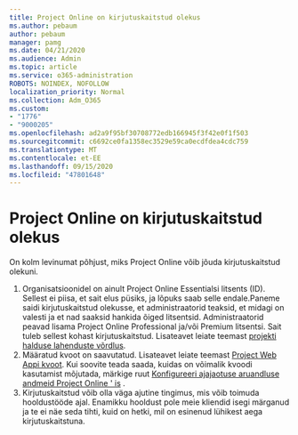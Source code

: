 ```yaml
---
title: Project Online on kirjutuskaitstud olekus
ms.author: pebaum
author: pebaum
manager: pamg
ms.date: 04/21/2020
ms.audience: Admin
ms.topic: article
ms.service: o365-administration
ROBOTS: NOINDEX, NOFOLLOW
localization_priority: Normal
ms.collection: Adm_O365
ms.custom:
- "1776"
- "9000205"
ms.openlocfilehash: ad2a9f95bf30708772edb166945f3f42e0f1f503
ms.sourcegitcommit: c6692ce0fa1358ec3529e59ca0ecdfdea4cdc759
ms.translationtype: MT
ms.contentlocale: et-EE
ms.lasthandoff: 09/15/2020
ms.locfileid: "47801648"
---
```

# <a name="project-online-is-in-a-read-only-state"></a>Project Online on kirjutuskaitstud olekus

On kolm levinumat põhjust, miks Project Online võib jõuda kirjutuskaitstud olekuni.

1. Organisatsioonidel on ainult Project Online Essentialsi litsents (ID). Sellest ei piisa, et sait elus püsiks, ja lõpuks saab selle endale.Paneme saidi kirjutuskaitstud olekusse, et administraatorid teaksid, et midagi on valesti ja et nad saaksid hankida õiged litsentsid. Administraatorid peavad lisama Project Online Professional ja/või Premium litsentsi. Sait tuleb sellest kohast kirjutuskaitstud. Lisateavet leiate teemast [projekti halduse lahenduste võrdlus](https://products.office.com/project/compare-microsoft-project-management-software?tab=1).
2. Määratud kvoot on saavutatud. Lisateavet leiate teemast [Project Web Appi kvoot](https://docs.microsoft.com/projectonline/tune-project-online-performance#project-web-app-quota). Kui soovite teada saada, kuidas on võimalik kvoodi kasutamist mõjutada, märkige ruut [Konfigureeri ajajaotuse aruandluse andmeid Project Online ' is](https://docs.microsoft.com/ProjectOnline/configure-rollup-of-timephased-reporting-data-in-project-online) .
3. Kirjutuskaitstud võib olla väga ajutine tingimus, mis võib toimuda hooldustööde ajal. Enamikku hooldust pole meie kliendid isegi märganud ja te ei näe seda tihti, kuid on hetki, mil on esinenud lühikest aega kirjutuskaitstuna.
